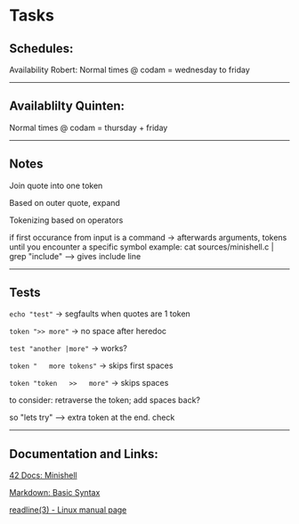 # Tasks

## Schedules:
Availability Robert:
Normal times @ codam = wednesday to friday

---


## Availablilty Quinten:
Normal times @ codam = thursday + friday

---

## Notes
Join quote into one token

Based on outer quote, expand

Tokenizing based on operators

if first occurance from input is a command -> afterwards arguments, tokens until you encounter a specific symbol 
example: cat sources/minishell.c | grep "include" --> gives include line

---

## Tests

`echo "test"` -> segfaults when quotes are 1 token

`token ">> more"` -> no space after heredoc

`test "another |more"` -> works?

`token "   more tokens"` -> skips first spaces

`token "token   >>   more"` -> skips spaces

to consider: retraverse the token; add spaces back?

so "lets try" --> extra token at the end. check

---


## Documentation and Links: 

[42 Docs: Minishell](https://harm-smits.github.io/42docs/projects/minishell)

[Markdown: Basic Syntax](https://www.markdownguide.org/basic-syntax/)

[readline(3) - Linux manual page](https://man7.org/linux/man-pages/man3/readline.3.html)
